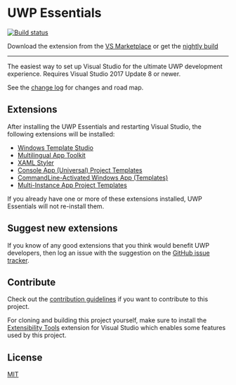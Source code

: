 # UWP Essentials

[![Build status](https://ci.appveyor.com/api/projects/status/????????svg=true)](https://ci.appveyor.com/project/mrlacey/?????)

Download the extension from the [VS Marketplace](https://marketplace.visualstudio.com/vsgallery/?????????)
or get the
[nightly build](http://vsixgallery.com/extension/UwpEssentials.4a541df8-8d9e-41fc-8e30-06f67c81588c/)

------------------------------------

The easiest way to set up Visual Studio for the ultimate UWP development experience. Requires Visual Studio 2017 Update 8 or newer.

See the [change log](CHANGELOG.md) for changes and road map.

## Extensions
After installing the UWP Essentials and restarting Visual Studio, the following extensions will be installed:

- [Windows Template Studio](https://marketplace.visualstudio.com/items?itemName=WASTeamAccount.WindowsTemplateStudio)
- [Multilingual App Toolkit](https://marketplace.visualstudio.com/items?itemName=MultilingualAppToolkit.MultilingualAppToolkit-18308)
- [XAML Styler](https://marketplace.visualstudio.com/items?itemName=TeamXavalon.XAMLStyler)
- [Console App (Universal) Project Templates](https://marketplace.visualstudio.com/items?itemName=AndrewWhitechapelMSFT.ConsoleAppUniversal)
- [CommandLine-Activated Windows App (Templates)](https://marketplace.visualstudio.com/items?itemName=AndrewWhitechapelMSFT.CommandLine-ActivatedWindowsApp)
- [Multi-Instance App Project Templates ](https://marketplace.visualstudio.com/items?itemName=AndrewWhitechapelMSFT.MultiInstanceApps)

If you already have one or more of these extensions installed, UWP Essentials will not re-install them.

## Suggest new extensions
If you know of any good extensions that you think would benefit UWP developers, then log an issue with the suggestion on the [GitHub issue tracker](https://github.com/mrlacey/UwpEssentials/issues).

## Contribute
Check out the [contribution guidelines](.github/CONTRIBUTING.md) if you want to contribute to this project.

For cloning and building this project yourself, make sure to install the
[Extensibility Tools](https://visualstudiogallery.msdn.microsoft.com/ab39a092-1343-46e2-b0f1-6a3f91155aa6)
extension for Visual Studio which enables some features used by this project.

## License
[MIT](LICENSE)
